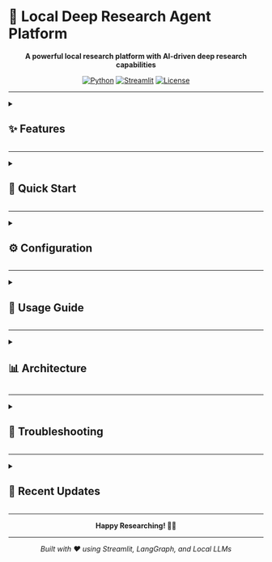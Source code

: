 # 🔬 Local Deep Research Agent Platform

<div align="center">

**A powerful local research platform with AI-driven deep research capabilities**

[![Python](https://img.shields.io/badge/Python-3.11+-blue.svg)](https://python.org)
[![Streamlit](https://img.shields.io/badge/Streamlit-1.28+-red.svg)](https://streamlit.io)
[![License](https://img.shields.io/badge/License-MIT-green.svg)](LICENSE)

</div>

---

<details>
<summary><h2>✨ Features</h2></summary>

### 🔍 Core Research Capabilities
- **Deep Research Workflow**: Multi-loop research process with query generation, web search, summarization, and reflection
- **Local LLM Integration**: Works with Ollama and LMStudio for complete privacy
- **Multiple Search APIs**: DuckDuckGo, Tavily, Perplexity, etc.
- **Real-time Progress**: Track progress in realtime step-by-step visualization
- **Smart Source Management**: Automatic deduplication and relevance scoring

### 🧠 Intelligent Features
- **Vector Embeddings**: Semantic search across research history using sentence transformers
- **Research History**: Persistent storage with similarity search
- **Configuration Management**: Easy LLM and search API configuration
- **Export Capabilities**: Download results in Markdown or text format

</details>

---

<details>
<summary><h2>🚀 Quick Start</h2></summary>

### 📋 Prerequisites

| Requirement | Version | Description |
|-------------|---------|-------------|
| 🐍 Python | 3.11+ | Core runtime environment |
| 🦙 Ollama/LMStudio | Latest | Local LLM provider |
| 📦 Git | Latest | Version control |

### 🛠️ Installation Steps

```bash
# 1. Clone and navigate to the directory
cd streamlit-deep-researcher

# 2. Install dependencies
pip install -r requirements.txt

# 3. Configure environment
cp .env.example .env
# Edit .env with your settings

# 4. Run the application
streamlit run app.py

# 5. Open your browser at http://localhost:8501
```

### 🎯 First Steps
1. Navigate to `http://localhost:8501`
2. Configure your LLM settings in the sidebar
3. Start researching!

</details>

---

<details>
<summary><h2>⚙️ Configuration</h2></summary>

### 🦙 LLM Setup

<details>
<summary><strong>Ollama (Recommended)</strong></summary>

```bash
# Install Ollama
curl -fsSL https://ollama.ai/install.sh | sh

# Pull a model
ollama pull gemma3:latest
# or
ollama pull llama3.2

# Start Ollama (usually runs automatically)
ollama serve
```

</details>

<details>
<summary><strong>LMStudio</strong></summary>

1. Download and install LMStudio
2. Load a model in LMStudio
3. Start the local server
4. Configure the base URL in the sidebar

</details>

### 🔧 Environment Variables

<details>
<summary><strong>Configuration File (.env)</strong></summary>

```env
# LLM Settings
LOCAL_LLM="gemma3:latest"
LLM_PROVIDER="ollama"
OLLAMA_BASE_URL="http://localhost:11434/"
LMSTUDIO_BASE_URL="http://localhost:1234/v1"

# Research Settings
MAX_WEB_RESEARCH_LOOPS=3
SEARCH_API="duckduckgo"
FETCH_FULL_PAGE=true

# API Keys (optional)
TAVILY_API_KEY=""
PERPLEXITY_API_KEY=""

# Vector Embeddings
EMBEDDING_MODEL="all-MiniLM-L6-v2"
```

</details>

</details>

---

<details>
<summary><h2>🎯 Usage Guide</h2></summary>

### 🚀 Starting Research

| Step | Action | Description |
|------|--------|-------------|
| 1️⃣ | **Configure LLM** | Use the sidebar to set up your local LLM |
| 2️⃣ | **Test Connection** | Click "Test LLM Connection" to verify setup |
| 3️⃣ | **Enter Research Topic** | Type your research question in the main input |
| 4️⃣ | **Start Research** | Click "🚀 Start Research" and watch the progress |
| 5️⃣ | **View Results** | Explore the comprehensive research summary |

### 💡 Research Examples

<details>
<summary><strong>Sample Research Topics</strong></summary>

- 🔬 "Latest developments in quantum computing 2024"
- 🌱 "Climate change impact on agriculture"
- 🤖 "Artificial intelligence safety research"
- ⚡ "Renewable energy storage technologies"
- 🧬 "CRISPR gene editing recent advances"

</details>

### 🔧 Advanced Features

<details>
<summary><strong>Research History</strong></summary>

- **Automatic Saving**: All research sessions are saved automatically
- **Semantic Search**: Find similar research using vector embeddings
- **Session Management**: Load, view, and manage previous research

</details>

<details>
<summary><strong>Configuration Options</strong></summary>

- **Research Depth**: Adjust number of research loops (1-10)
- **Search APIs**: Choose between different search providers
- **LLM Models**: Switch between different local models
- **Embedding Models**: Select sentence transformer models

</details>

</details>

---

<details>
<summary><h2>📊 Architecture</h2></summary>

### 📁 Project Structure

```
streamlit-deep-researcher/
├── 📱 app.py                          # Main Streamlit application
├── 📋 requirements.txt                # Python dependencies
├── ⚙️ .env                           # Configuration file
├── 📂 config/
│   ├── __init__.py
│   └── ⚙️ settings.py                # Configuration management
├── 📂 research/
│   ├── __init__.py
│   ├── 🔄 graph.py                   # LangGraph research workflow
│   ├── 📊 state.py                   # Research state management
│   ├── 🔍 utils.py                   # Search utilities
│   ├── 💬 prompts.py                 # LLM prompts
│   └── 🤖 llm_providers.py           # Ollama/LMStudio integration
├── 📂 storage/
│   ├── __init__.py
│   └── 🗄️ vector_store.py            # Vector embeddings storage
├── 📂 components/
│   ├── __init__.py
│   ├── 📈 progress_display.py        # Progress visualization
│   └── 🎛️ sidebar.py                 # Configuration sidebar
└── 📂 assets/
    └── 🗃️ research_history.db        # SQLite database (auto-created)
```

### 🏗️ System Components

| Component | Purpose | Technology |
|-----------|---------|------------|
| **Frontend** | User interface | Streamlit |
| **Research Engine** | Core logic | LangGraph |
| **LLM Integration** | AI processing | Ollama/LMStudio |
| **Vector Store** | Embeddings | Sentence Transformers |
| **Search APIs** | Web research | Multiple providers |

</details>

---

<details>
<summary><h2>🔧 Troubleshooting</h2></summary>

### ❗ Common Issues

<details>
<summary><strong>🔌 LLM Connection Failed</strong></summary>

```bash
# Check if Ollama is running
ollama list

# Restart Ollama
ollama serve
```

**Solution**: Ensure Ollama service is running and accessible on the configured port.

</details>

<details>
<summary><strong>📦 Module Import Errors</strong></summary>

```bash
# Reinstall dependencies
pip install -r requirements.txt --force-reinstall
```

**Solution**: Clean reinstall of all Python dependencies.

</details>

<details>
<summary><strong>🐌 Slow Research Performance</strong></summary>

**Quick Fixes**:
- Reduce research depth in sidebar
- Use lighter LLM models
- Disable "Fetch Full Page Content"

</details>

<details>
<summary><strong>💾 Memory Issues</strong></summary>

**Optimization Steps**:
- Use smaller embedding models
- Reduce research loops
- Clear old research sessions

</details>

### ⚡ Performance Optimization

| Optimization | Recommendation | Impact |
|--------------|----------------|---------|
| **Model Size** | Use `gemma3:2b` instead of larger models | 🚀 Faster |
| **Embeddings** | Use `all-MiniLM-L6-v2` | 🚀 Faster |
| **Search Settings** | Disable full page content | 🚀 Faster |
| **Research Depth** | Start with 2-3 loops | ⚖️ Balanced |

</details>

---

<details>
<summary><h2>🚀 Recent Updates</h2></summary>

### ✨ Latest Enhancements
- 🔧 Enhanced research capabilities
- ⚡ Improved performance and reliability
- 🎨 Better user interface design
- 🔍 Advanced search functionality

### 📈 Performance Improvements
- Faster LLM response times
- Optimized vector embeddings
- Reduced memory usage
- Better error handling

</details>

---

<div align="center">

**Happy Researching! 🔬✨**

---

*Built with ❤️ using Streamlit, LangGraph, and Local LLMs*

</div>
